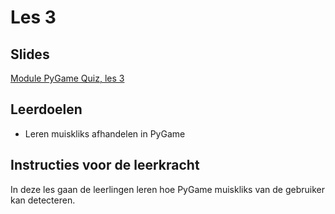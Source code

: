 # Les 3

## Slides

[Module PyGame Quiz, les 3](https://slides.com/felienne/python-klas-2-module-1-les-3)

## Leerdoelen

* Leren muiskliks afhandelen in PyGame

## Instructies voor de leerkracht

In deze les gaan de leerlingen leren hoe PyGame muiskliks van de gebruiker kan detecteren.

